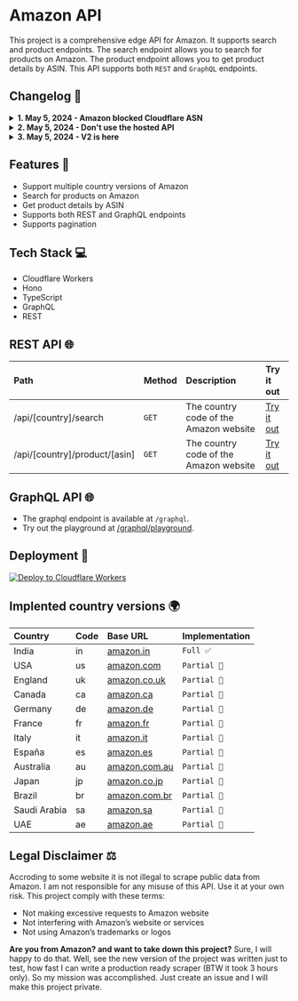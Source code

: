 # Amazon API

This project is a comprehensive edge API for Amazon. It supports search and product endpoints. The search endpoint allows you to search for products on Amazon. The product endpoint allows you to get product details by ASIN. This API supports both `REST` and `GraphQL` endpoints. 

## Changelog 🔔

<details>
<summary><strong>1. May 5, 2024 - Amazon blocked Cloudflare ASN</strong></summary>

It seems like Amazon has blocked Cloudflare ASN. So, the API will work in development mode only. It uses hono, so it is possible to deploy the project on any other cloud provider.

</details>

<details>
<summary><strong>2. May 5, 2024 - Don't use the hosted API</strong></summary>

Please don't use the hosted API. Deploy your own instance of the project. The hosted API is for demonstration purposes only. The hosted API may be taken down at any time.

</details>

<details>
<summary><strong>3. May 5, 2024 - V2 is here</strong></summary>

I rewrite the full project from scratch. The new version is written in TypeScript and uses Cloudflare Workers. This version is faster and more reliable and also supports GraphQL.

Changes:

- Rewrite the full project in TypeScript
- Used Hono
- Add GraphQL support
- Add support for multiple country versions of Amazon
- Add support for pagination

Cheers 🎉

</details>

## Features 📖

- Support multiple country versions of Amazon
- Search for products on Amazon
- Get product details by ASIN
- Supports both REST and GraphQL endpoints
- Supports pagination

## Tech Stack 💻

- Cloudflare Workers
- Hono
- TypeScript
- GraphQL
- REST

## REST API 🌐

| Path                          | Method | Description                            | Try it out                                                                               |
| :---------------------------- | :----- | :------------------------------------- | :--------------------------------------------------------------------------------------- |
| /api/[country]/search         | `GET`  | The country code of the Amazon website | [Try it out](https://amazon-api.tprojects.workers.dev/api/in/search?query=iphone&page=1) |
| /api/[country]/product/[asin] | `GET`  | The country code of the Amazon website | [Try it out](https://amazon-api.tprojects.workers.dev/api/in/product/B0CVL69Y27)         |

## GraphQL API 🌐

- The graphql endpoint is available at `/graphql`.
- Try out the playground at [/graphql/playground](https://amazon-api.tprojects.workers.dev/graphql/playground).

## Deployment 🚀

[![Deploy to Cloudflare Workers](https://deploy.workers.cloudflare.com/button)](https://deploy.workers.cloudflare.com/?url=https://github.com/tuhinpal/amazon-api)

## Implented country versions 🌍

| Country      | Code | Base URL                                   | Implementation |
| :----------- | :--- | :----------------------------------------- | :------------- |
| India        | in   | [amazon.in](https://www.amazon.in)         | `Full ✅`      |
| USA          | us   | [amazon.com](https://www.amazon.com)       | `Partial 🚧`   |
| England      | uk   | [amazon.co.uk](https://www.amazon.co.uk)   | `Partial 🚧`   |
| Canada       | ca   | [amazon.ca](https://www.amazon.ca)         | `Partial 🚧`   |
| Germany      | de   | [amazon.de](https://www.amazon.de)         | `Partial 🚧`   |
| France       | fr   | [amazon.fr](https://www.amazon.fr)         | `Partial 🚧`   |
| Italy        | it   | [amazon.it](https://www.amazon.it)         | `Partial 🚧`   |
| España       | es   | [amazon.es](https://www.amazon.es)         | `Partial 🚧`   |
| Australia    | au   | [amazon.com.au](https://www.amazon.com.au) | `Partial 🚧`   |
| Japan        | jp   | [amazon.co.jp](https://www.amazon.co.jp)   | `Partial 🚧`   |
| Brazil       | br   | [amazon.com.br](https://www.amazon.com.br) | `Partial 🚧`   |
| Saudi Arabia | sa   | [amazon.sa](https://www.amazon.sa)         | `Partial 🚧`   |
| UAE          | ae   | [amazon.ae](https://www.amazon.ae)         | `Partial 🚧`   |

## Legal Disclaimer ⚖️

Accroding to some website it is not illegal to scrape public data from Amazon. I am not responsible for any misuse of this API. Use it at your own risk. This project comply with these terms:

- Not making excessive requests to Amazon website
- Not interfering with Amazon’s website or services
- Not using Amazon’s trademarks or logos

**Are you from Amazon? and want to take down this project?** Sure, I will happy to do that. Well, see the new version of the project was written just to test, how fast I can write a production ready scraper (BTW it took 3 hours only). So my mission was accomplished. Just create an issue and I will make this project private.
